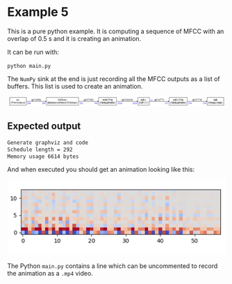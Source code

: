 # Example 5

This is a pure python example. It is computing a sequence of MFCC with an overlap of 0.5 s and it is creating an animation.

It can be run with:

`python main.py`

The `NumPy` sink at the end is just recording all the MFCC outputs as a list of buffers. This list is used to create an animation.

<img src="docassets/graph5.png" alt="graph5" style="zoom:100%;" />

## Expected output

```
Generate graphviz and code
Schedule length = 292
Memory usage 6614 bytes
```

And when executed you should get an animation looking like this:

![mfcc](docassets/mfcc.png)

The Python `main.py` contains a line which can be uncommented to record the animation as a `.mp4` video.